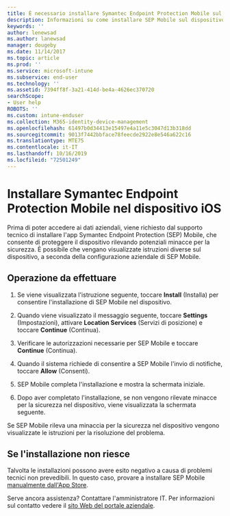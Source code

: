 ```yaml
---
title: È necessario installare Symantec Endpoint Protection Mobile sul dispositivo iOS | Microsoft Docs
description: Informazioni su come installare SEP Mobile sul dispositivo iOS in uso.
keywords: ''
author: lenewsad
ms.author: lanewsad
manager: dougeby
ms.date: 11/14/2017
ms.topic: article
ms.prod: ''
ms.service: microsoft-intune
ms.subservice: end-user
ms.technology: ''
ms.assetid: 7394ff8f-3a21-414d-be4a-4626ec370720
searchScope:
- User help
ROBOTS: ''
ms.custom: intune-enduser
ms.collection: M365-identity-device-management
ms.openlocfilehash: 61497b0d34413e15497e4a11e5c3047d13b318dd
ms.sourcegitcommit: 9013f7442bbface78feecde2922e8e546a622c16
ms.translationtype: MTE75
ms.contentlocale: it-IT
ms.lasthandoff: 10/16/2019
ms.locfileid: "72501249"
---
```

# <a name="install-symantec-endpoint-protection-mobile-on-your-ios-device"></a>Installare Symantec Endpoint Protection Mobile nel dispositivo iOS

Prima di poter accedere ai dati aziendali, viene richiesto dal supporto tecnico di installare l'app Symantec Endpoint Protection (SEP) Mobile, che consente di proteggere il dispositivo rilevando potenziali minacce per la sicurezza. È possibile che vengano visualizzate istruzioni diverse sul dispositivo, a seconda della configurazione aziendale di SEP Mobile.

## <a name="what-you-need-to-do"></a>Operazione da effettuare

1. Se viene visualizzata l'istruzione seguente, toccare **Install** (Installa) per consentire l'installazione di SEP Mobile nel dispositivo.

2. Quando viene visualizzato il messaggio seguente, toccare **Settings** (Impostazioni), attivare **Location Services** (Servizi di posizione) e toccare **Continue** (Continua).

3. Verificare le autorizzazioni necessarie per SEP Mobile e toccare **Continue** (Continua).

4. Quando il sistema richiede di consentire a SEP Mobile l'invio di notifiche, toccare **Allow** (Consenti).

5. SEP Mobile completa l'installazione e mostra la schermata iniziale.

6. Dopo aver completato l'installazione, se non vengono rilevate minacce per la sicurezza nel dispositivo, viene visualizzata la schermata seguente.

Se SEP Mobile rileva una minaccia per la sicurezza nel dispositivo vengono visualizzate le istruzioni per la risoluzione del problema.

## <a name="if-the-installation-doesnt-work"></a>Se l'installazione non riesce

Talvolta le installazioni possono avere esito negativo a causa di problemi tecnici non prevedibili. In questo caso, provare a installare SEP Mobile [manualmente dall'App Store](https://itunes.apple.com/app/sep-mobile/id695620821).

Serve ancora assistenza? Contattare l'amministratore IT. Per informazioni sul contatto vedere il [sito Web del portale aziendale](https://go.microsoft.com/fwlink/?linkid=2010980).

